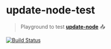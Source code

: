 # update-node-test

> Playground to test [**update-node**](https://github.com/CoorpAcademy/update-node) :outbox_tray:

[![Build Status](https://travis-ci.com/CoorpAcademy/update-node-test.svg?branch=master)](https://travis-ci.com/CoorpAcademy/update-node-test)
